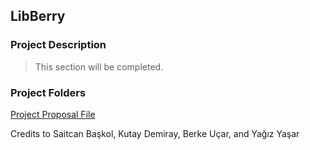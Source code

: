 ## LibBerry

### Project Description

> This section will be completed.

### Project Folders

 [Project Proposal File](https://w3.bilkent.edu.tr/bilkent/)



Credits to Saitcan Başkol, Kutay Demiray, Berke Uçar, and Yağız Yaşar


